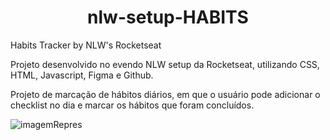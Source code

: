 <h1 align="center"> nlw-setup-HABITS </h1>

Habits Tracker by NLW's Rocketseat

Projeto desenvolvido no evendo NLW setup da Rocketseat, utilizando CSS, HTML, Javascript, Figma e Github.

Projeto de marcação de hábitos diários, em que o usuário pode adicionar o checklist no dia e marcar os hábitos que foram concluídos.

![imagemRepres](https://github.com/MiPigurim/nlw-setup-HABITS/assets/123338351/5d9a22bf-ea64-444d-8e14-671d686d1889)
